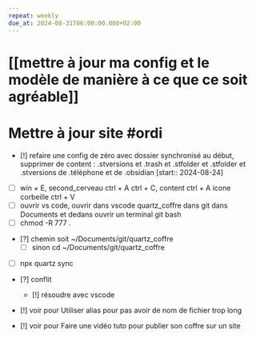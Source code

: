 ```yaml
---
repeat: weekly
due_at: 2024-08-31T06:00:00.000+02:00
---
```

# [[mettre à jour ma config et le modèle de manière à ce que ce soit agréable]]
# Mettre à jour site #ordi
- [!] refaire une config de zéro avec dossier synchronisé au début, supprimer de content : .stversions et .trash et .stfolder et .stfolder et .stversions de .téléphone et de .obsidian  [start:: 2024-08-24]
- [ ] win + E, second_cerveau ctrl + A ctrl + C, content ctrl + A icone corbeille ctrl + V
- [ ]  ouvrir vs code, ouvrir dans vscode quartz_coffre dans git dans Documents et dedans ouvrir un terminal git bash
- [ ] chmod -R 777 .
- [?] chemin soit ~/Documents/git/quartz_coffre
	- [ ] sinon cd ~/Documents/git/quartz_coffre
- [ ] npx quartz sync
- [?] conflit
	- [!] résoudre avec vscode

- [!] voir pour Utiliser alias pour pas avoir de nom de fichier trop long
- [!] voir pour Faire une vidéo tuto pour publier son coffre sur un site 